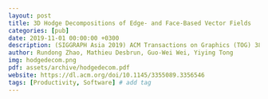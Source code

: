 ```yaml
---
layout: post
title: 3D Hodge Decompositions of Edge- and Face-Based Vector Fields
categories: [pub]
date: 2019-11-01 00:00:00 +0300
description: (SIGGRAPH Asia 2019) ACM Transactions on Graphics (TOG) 38 (6), 1-13
author: Rundong Zhao, Mathieu Desbrun, Guo-Wei Wei, Yiying Tong
img: hodgedecom.png
pdf: assets/archive/hodgedecom.pdf
website: https://dl.acm.org/doi/10.1145/3355089.3356546
tags: [Productivity, Software] # add tag
---
```

